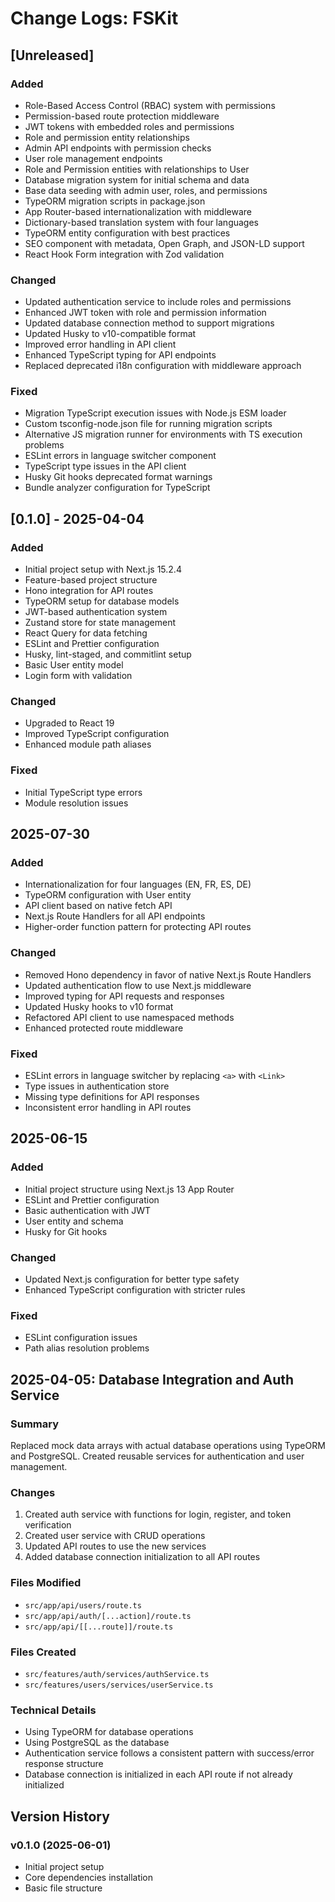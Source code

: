 # Change Logs: FSKit

## [Unreleased]

### Added

- Role-Based Access Control (RBAC) system with permissions
- Permission-based route protection middleware
- JWT tokens with embedded roles and permissions
- Role and permission entity relationships
- Admin API endpoints with permission checks
- User role management endpoints
- Role and Permission entities with relationships to User
- Database migration system for initial schema and data
- Base data seeding with admin user, roles, and permissions
- TypeORM migration scripts in package.json
- App Router-based internationalization with middleware
- Dictionary-based translation system with four languages
- TypeORM entity configuration with best practices
- SEO component with metadata, Open Graph, and JSON-LD support
- React Hook Form integration with Zod validation

### Changed

- Updated authentication service to include roles and permissions
- Enhanced JWT token with role and permission information
- Updated database connection method to support migrations
- Updated Husky to v10-compatible format
- Improved error handling in API client
- Enhanced TypeScript typing for API endpoints
- Replaced deprecated i18n configuration with middleware approach

### Fixed

- Migration TypeScript execution issues with Node.js ESM loader
- Custom tsconfig-node.json file for running migration scripts
- Alternative JS migration runner for environments with TS execution problems
- ESLint errors in language switcher component
- TypeScript type issues in the API client
- Husky Git hooks deprecated format warnings
- Bundle analyzer configuration for TypeScript

## [0.1.0] - 2025-04-04

### Added

- Initial project setup with Next.js 15.2.4
- Feature-based project structure
- Hono integration for API routes
- TypeORM setup for database models
- JWT-based authentication system
- Zustand store for state management
- React Query for data fetching
- ESLint and Prettier configuration
- Husky, lint-staged, and commitlint setup
- Basic User entity model
- Login form with validation

### Changed

- Upgraded to React 19
- Improved TypeScript configuration
- Enhanced module path aliases

### Fixed

- Initial TypeScript type errors
- Module resolution issues

## 2025-07-30

### Added

- Internationalization for four languages (EN, FR, ES, DE)
- TypeORM configuration with User entity
- API client based on native fetch API
- Next.js Route Handlers for all API endpoints
- Higher-order function pattern for protecting API routes

### Changed

- Removed Hono dependency in favor of native Next.js Route Handlers
- Updated authentication flow to use Next.js middleware
- Improved typing for API requests and responses
- Updated Husky hooks to v10 format
- Refactored API client to use namespaced methods
- Enhanced protected route middleware

### Fixed

- ESLint errors in language switcher by replacing `<a>` with `<Link>`
- Type issues in authentication store
- Missing type definitions for API responses
- Inconsistent error handling in API routes

## 2025-06-15

### Added

- Initial project structure using Next.js 13 App Router
- ESLint and Prettier configuration
- Basic authentication with JWT
- User entity and schema
- Husky for Git hooks

### Changed

- Updated Next.js configuration for better type safety
- Enhanced TypeScript configuration with stricter rules

### Fixed

- ESLint configuration issues
- Path alias resolution problems

## 2025-04-05: Database Integration and Auth Service

### Summary

Replaced mock data arrays with actual database operations using TypeORM and PostgreSQL. Created reusable services for authentication and user management.

### Changes

1. Created auth service with functions for login, register, and token verification
2. Created user service with CRUD operations
3. Updated API routes to use the new services
4. Added database connection initialization to all API routes

### Files Modified

- `src/app/api/users/route.ts`
- `src/app/api/auth/[...action]/route.ts`
- `src/app/api/[[...route]]/route.ts`

### Files Created

- `src/features/auth/services/authService.ts`
- `src/features/users/services/userService.ts`

### Technical Details

- Using TypeORM for database operations
- Using PostgreSQL as the database
- Authentication service follows a consistent pattern with success/error response structure
- Database connection is initialized in each API route if not already initialized

## Version History

### v0.1.0 (2025-06-01)

- Initial project setup
- Core dependencies installation
- Basic file structure
